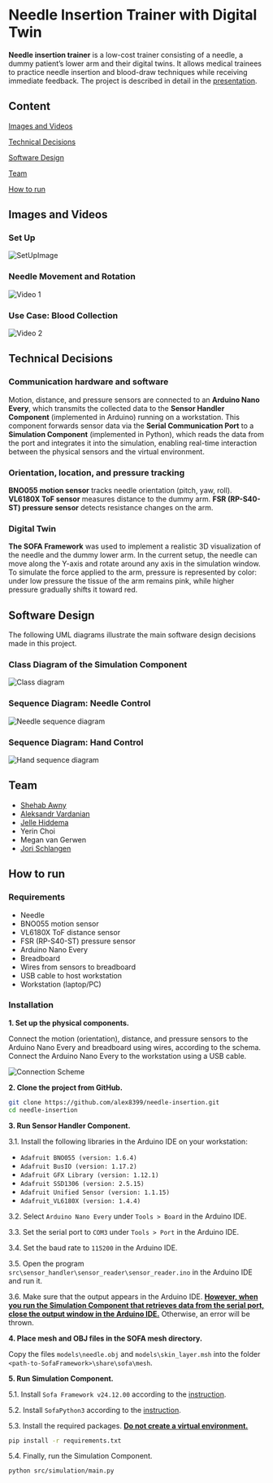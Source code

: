 # Needle Insertion Trainer with Digital Twin

**Needle insertion trainer** is a low-cost trainer consisting of a needle, a dummy patient’s lower arm and their digital twins. It allows medical trainees to practice needle insertion and blood-draw techniques while receiving immediate feedback. The project is described in detail in the [presentation](/presentation/presentation.pdf).


## Content
[Images and Videos](#images-and-videos)

[Technical Decisions](#technical-decisions)

[Software Design](#software-design)

[Team](#team)

[How to run](#how-to-run)


## Images and Videos

### Set Up
![SetUpImage](/presentation/images/image_01.png)

### Needle Movement and Rotation
<img src="/presentation/videos/video_01.gif" alt="Video 1">

### Use Case: Blood Collection
<img src="/presentation/videos/video_02.gif" alt="Video 2">

## Technical Decisions

### Communication hardware and software
Motion, distance, and pressure sensors are connected to an **Arduino Nano Every**, which transmits the collected data to the **Sensor Handler Component** (implemented in Arduino) running on a workstation. This component forwards sensor data via the **Serial Communication Port** to a **Simulation Component** (implemented in Python), which reads the data from the port and integrates it into the simulation, enabling real-time interaction between the physical sensors and the virtual environment.

### Orientation, location, and pressure tracking
**BNO055 motion sensor** tracks needle orientation (pitch, yaw, roll). **VL6180X ToF sensor** measures distance to the dummy arm. **FSR (RP-S40-ST) pressure sensor** detects resistance changes on the arm.

### Digital Twin

**The SOFA Framework** was used to implement a realistic 3D visualization of the needle and the dummy lower arm. In the current setup, the needle can move along the Y-axis and rotate around any axis in the simulation window. To simulate the force applied to the arm, pressure is represented by color: under low pressure the tissue of the arm remains pink, while higher pressure gradually shifts it toward red.


## Software Design

The following UML diagrams illustrate the main software design decisions made in this project.

### Class Diagram of the Simulation Component
![Class diagram](/docs/software/class_diagram.png)

### Sequence Diagram: Needle Control
![Needle sequence diagram](/docs/software/needle_sequence_diagram.png)

### Sequence Diagram: Hand Control
![Hand sequence diagram](/docs/software/hand_sequence_diagram.png)


## Team
* [Shehab Awny](https://github.com/ShekoTito)
* [Aleksandr Vardanian](https://github.com/alex8399)
* [Jelle Hiddema](https://github.com/JelleHiddemaTUE)
* Yerin Choi
* Megan van Gerwen
* [Jori Schlangen](https://github.com/Schlangen-Jori)


## How to run

### Requirements
* Needle
* BNO055 motion sensor
* VL6180X ToF distance sensor
* FSR (RP-S40-ST) pressure sensor
* Arduino Nano Every
* Breadboard
* Wires from sensors to breadboard
* USB cable to host workstation
* Workstation (laptop/PC)

### Installation 
**1. Set up the physical components.**

Connect the motion (orientation), distance, and pressure sensors to the Arduino Nano Every and breadboard using wires, according to the schema. Connect the Arduino Nano Every to the workstation using a USB cable.

![Connection Scheme](/docs/installation/connection_scheme.png)

**2. Clone the project from GitHub.**

```bash
git clone https://github.com/alex8399/needle-insertion.git
cd needle-insertion
```

**3. Run Sensor Handler Component.**

3.1. Install the following libraries in the Arduino IDE on your workstation:
* `Adafruit BNO055 (version: 1.6.4)`
* `Adafruit BusIO (version: 1.17.2)`
* `Adafruit GFX Library (version: 1.12.1)`
* `Adafruit SSD1306 (version: 2.5.15)`
* `Adafruit Unified Sensor (version: 1.1.15)`
* `Adafruit_VL6180X (version: 1.4.4)`

3.2. Select `Arduino Nano Every` under `Tools > Board` in the Arduino IDE.

3.3. Set the serial port to `COM3` under `Tools > Port` in the Arduino IDE.

3.4. Set the baud rate to `115200` in the Arduino IDE.

3.5. Open the program `src\sensor_handler\sensor_reader\sensor_reader.ino` in the Arduino IDE and run it.

3.6. Make sure that the output appears in the Arduino IDE. <u>**However, when you run the Simulation Component that retrieves data from the serial port, close the output window in the Arduino IDE.**</u> Otherwise, an error will be thrown.

**4. Place mesh and OBJ files in the SOFA mesh directory.**

Copy the files `models\needle.obj` and `models\skin_layer.msh` into the folder `<path-to-SofaFramework>\share\sofa\mesh`.

**5. Run Simulation Component.**

5.1. Install `Sofa Framework v24.12.00` according to the [instruction](https://www.sofa-framework.org/download/). 

5.2. Install `SofaPython3` according to the [instruction](https://sofapython3.readthedocs.io/en/latest/content/Installation.html).

5.3. Install the required packages. <u>**Do not create a virtual environment.**</u>

```bash
pip install -r requirements.txt
```

5.4. Finally, run the Simulation Component.

```bash
python src/simulation/main.py
```
